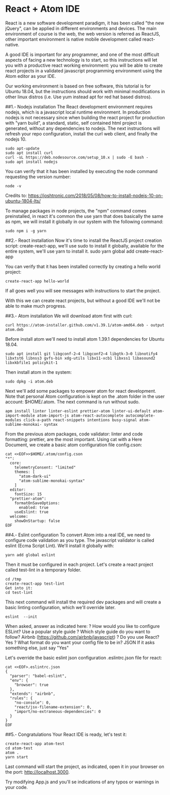 # React + Atom IDE
React is a new software development paradigm, it has been called "the new jQuery", can be applied in different environments and devices. The main environment of course is the web, the web version is referred as ReactJS, other important environment is native mobile development called react-native.

A good IDE is important for any programmer, and one of the most difficult aspects of facing a new technology is to start, so this instructions will let you with a productive react working environment: you will be able to create react projects in a validated javascript programming environment using the Atom editor as your IDE.

Our working environment is based on free software, this tutorial is for Ubuntu 18.04, but the instructions should work with minimal modifications in other linux distros (i.e. Use yum instead apt for red hat based distros).

##1.- Nodejs installation
The React development environment requires nodejs, which is a javascript local runtime environment. In production nodejs is not necessary since when building the react project for production with "yarn build", a standard, static, self contained html project is generated, without any dependencies to nodejs. The next instructions will refresh your repo configuration, install the curl web client, and finally the nodejs 10.

```
sudo apt-update
sudo apt install curl
curl -sL https://deb.nodesource.com/setup_10.x | sudo -E bash -
sudo apt install nodejs
```

You can verify that it has been installed by executing the node command requesting the version number:

```
node -v
```

Credits to: https://joshtronic.com/2018/05/08/how-to-install-nodejs-10-on-ubuntu-1804-lts/

To manage packages in node projects, the "npm" command comes preinstalled, in react it's common the use yarn that does basically the same as npm, we will install it globally in our system with the following command:
```
sudo npm i -g yarn
```
##2.- React installation
Now it's time to install the ReactJS project creation script: create-react-app, we'll use sudo to install it globally, available for the entire system, we'll use yarn to install it.
sudo yarn global add create-react-app

You can verify that it has been installed correctly by creating a hello world project:

```
create-react-app hello-world
```

If all goes well you will see messages with instructions to start the project.

With this we can create react projects, but without a good IDE we'll not be able to make much progress.

##3.- Atom installation
We will download atom first with curl:

```
curl https://atom-installer.github.com/v1.39.1/atom-amd64.deb - output atom.deb
```

Before install atom we'll need to install atom 1.39.1 dependencies for Ubuntu 18.04.

```
sudo apt install git libgconf-2–4 libgconf2–4 libgtk-3–0 libnotify4 libxtst6 libnss3 gvfs-bin xdg-utils libx11-xcb1 libxss1 libasound2 libxkbfile1 policykit-1
```

Then install atom in the system:

```
sudo dpkg -i atom.deb
```

Next we'll add some packages to empower atom for react development. Note that personal Atom configuration is kept on the .atom folder in the user account: $HOME/.atom. The next command is run without sudo.

```
apm install linter linter-eslint prettier-atom linter-ui-default atom-import-module atom-import-js atom-react-autocomplete autocomplete-modules click-a-path react-snippets intentions busy-signal atom-sublime-monokai- syntax
```

From the previous atom packages, code validator: linter and code formatting: prettier, are the most important.
Using cat with a Here Document, we create a basic atom configuration file config.cson:

```
cat <<EOF>>$HOME/.atom/config.cson
"*":
  core:
    telemetryConsent: "limited"
    themes: [
      "atom-dark-ui"
      "atom-sublime-monokai-syntax"
    ]
  editor:
    fontSize: 15
  "prettier-atom":
    formatOnSaveOptions:
      enabled: true
    useEslint: true
  welcome:
    showOnStartup: false
EOF
```

##4.- Eslint configuration
To convert Atom into a real IDE, we need to configure code validation as you type. The javascript validator is called eslint (Ecma Script Lint). We'll install it globally with:

```
yarn add global eslint
```

Then it must be configured in each project. Let's create a react project called test-lint in a temporary folder.

```
cd /tmp
create-react-app test-lint
Get into it:
cd test-lint
```

This next command will install the required dev packages and will create a basic linting configuration, which we'll override later.

```
eslint  --init
```

When asked, answer as indicated here:
? How would you like to configure ESLint? Use a popular style guide
? Which style guide do you want to follow? Airbnb (https://github.com/airbnb/javascript)
? Do you use React? Yes
? What format do you want your config file to be in? JSON
If it asks something else, just say "Yes"

Let's override the basic eslint json configuration .eslintrc.json  file for react:

```
cat <<EOF>.eslintrc.json 
{
  "parser": "babel-eslint",
  "env": {
    "browser": true
  },
  "extends": "airbnb",
  "rules": {
    "no-console": 0,
    "react/jsx-filename-extension": 0,
    "import/no-extraneous-dependencies": 0
  }
}
EOF
```

##5.- Congratulations
Your React IDE is ready, let's test it:

```
create-react-app atom-test
cd atom-test
atom .
yarn start
```

Last command will start the project, as indicated, open it in your browser on the port: http://localhost.3000.

Try modifying App.js and you'll se indications of any typos or warnings in your code.
